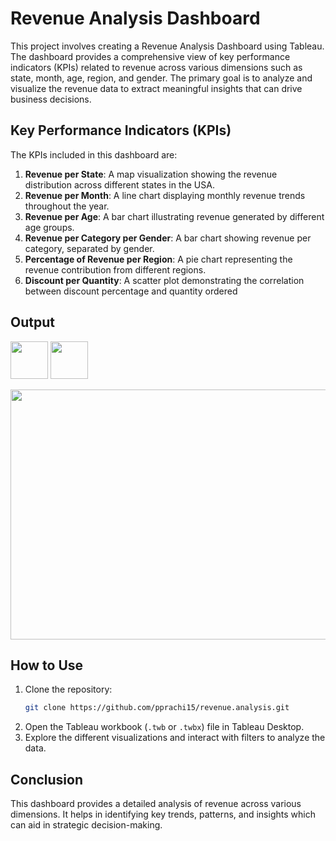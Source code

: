 # Revenue Analysis Dashboard

This project involves creating a Revenue Analysis Dashboard using Tableau. The dashboard provides a comprehensive view of key performance indicators (KPIs) related to revenue across various dimensions such as state, month, age, region, and gender. The primary goal is to analyze and visualize the revenue data to extract meaningful insights that can drive business decisions.

## Key Performance Indicators (KPIs)

The KPIs included in this dashboard are:

1. **Revenue per State**: A map visualization showing the revenue distribution across different states in the USA.
2. **Revenue per Month**: A line chart displaying monthly revenue trends throughout the year.
3. **Revenue per Age**: A bar chart illustrating revenue generated by different age groups.
4. **Revenue per Category per Gender**: A bar chart showing revenue per category, separated by gender.
5. **Percentage of Revenue per Region**: A pie chart representing the revenue contribution from different regions.
6. **Discount per Quantity**: A scatter plot demonstrating the correlation between discount percentage and quantity ordered

## Output
<img src="https://github.com/pprachi15/introduction/assets/116032314/62f457ca-c230-4507-b841-057a6d65099c" width="60" height="60" />     <!-- Tableau  -->
<img src="https://github.com/pprachi15/introduction/assets/116032314/0c174aef-f793-4a52-8b80-ceb431cf0cfa" width="60" height="60" />      <!-- SQL -->


<img src="https://github.com/user-attachments/assets/936fb3cb-8337-4c80-acec-0bfd2c43b2fc" width="800" height="400" />      <!-- dashboard -->


## How to Use

1. Clone the repository:
    ```bash
    git clone https://github.com/pprachi15/revenue.analysis.git
    ```
2. Open the Tableau workbook (`.twb` or `.twbx`) file in Tableau Desktop.
3. Explore the different visualizations and interact with filters to analyze the data.

## Conclusion

This dashboard provides a detailed analysis of revenue across various dimensions. It helps in identifying key trends, patterns, and insights which can aid in strategic decision-making.
